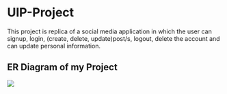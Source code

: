 <h1>UIP-Project</h1>
<p>This project is replica of a social media application in which the user can signup, login, (create, delete, update)post/s, logout, delete the account and can update personal information.</p>
<h2>ER Diagram of my Project</h2>
<img src="C:\Users\Sai\OneDrive\Desktop\UIPP\public\images\ER-Diagram.png">


